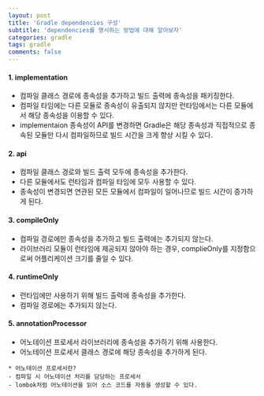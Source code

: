 ```yaml
---
layout: post
title: 'Gradle dependencies 구성'
subtitle: 'dependencies를 명시하는 방법에 대해 알아보자'
categories: gradle
tags: gradle
comments: false
---
```



#### 1. implementation ####
- 컴파일 클래스 경로에 종속성을 추가하고 빌드 출력에 종속성을 패키징한다.
- 컴파일 타임에는 다른 모듈로 종속성이 유출되지 않지만 런타임에서는 다른 모듈에서 해당 종속성을 이용할 수 있다. 
- implementaion 종속성이 API를 변경하면 Gradle은 해당 종속성과 직접적으로 종속된 모듈만 다시 컴파일하므로 빌드 시간을 크게 향상 시킬 수 있다.

#### 2. api ####
- 컴파일 클래스 경로와 빌드 출력 모두에 종속성을 추가한다.
- 다른 모듈에서도 런타임과 컴파일 타임에 모두 사용할 수 있다.
- 종속성이 변경되면 연관된 모든 모듈에서 컴파일이 일어나므로 빌드 시간이 증가하게 된다. 

#### 3. compileOnly ####
- 컴파일 경로에만 종속성을 추가하고 빌드 출력에는 추가되지 않는다. 
- 라이브러리 모듈이 런타임에 제공되지 않아야 하는 경우, complieOnly를 지정함으로써 어플리케이션 크기를 줄일 수 있다.

#### 4. runtimeOnly ####
- 런타임에만 사용하기 위해 빌드 출력에 종속성을 추가한다.
- 컴파일 경로에는 추가되지 않는다.

#### 5. annotationProcessor ####
- 어노테이션 프로세서 라이브러리에 종속성을 추가하기 위해 사용한다.
- 어노테이션 프로세서 클래스 경로에 해당 종속성을 추가하게 된다.

```
* 어노테이션 프로세서란?
- 컴파일 시 어노테이션 처리를 담당하는 프로세서
- lombok처럼 어노테이션을 읽어 소스 코드를 자동을 생성할 수 있다.
```